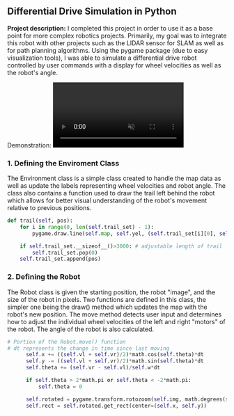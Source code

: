 ## Differential Drive Simulation in Python

**Project description:** I completed this project in order to use it as a base point for more complex robotics projects. Primarily, my goal was to integrate this robot with other projects such as the LIDAR sensor for SLAM as well as for path planning algorithms. Using the pygame package (due to easy visualization tools), I was able to simulate a differential drive robot controlled by user commands with a display for wheel velocities as well as the robot's angle.

Demonstration: <video src="https://user-images.githubusercontent.com/41236722/141944548-d770cdb8-f7e2-4590-ad2a-5f4fa30fbacb.mp4" data-canonical-src="https://user-images.githubusercontent.com/41236722/141944548-d770cdb8-f7e2-4590-ad2a-5f4fa30fbacb.mp4" controls="controls" muted="muted" class="d-block rounded-bottom-2 width-fit" style="max-height:640px;"></video>

### 1. Defining the Enviroment Class
The Environment class is a simple class created to handle the map data as well as update the labels representing wheel velocities and robot angle. The class also contains a function used to draw the trail left behind the robot which allows for better visual understanding of the robot's movement relative to previous positions.
```python
def trail(self, pos):
    for i in range(0, len(self.trail_set) - 1):
        pygame.draw.line(self.map, self.yel, (self.trail_set[i][0], self.trail_set[i][1]), (self.trail_set[i+1][0], self.trail_set[i+1][1]))

    if self.trail_set.__sizeof__()>3000: # adjustable length of trail
        self.trail_set.pop(0)
    self.trail_set.append(pos)
 ```

### 2. Defining the Robot
The Robot class is given the starting position, the robot "image", and the size of the robot in pixels. Two functions are defined in this class, the simpler one being the draw() method which updates the map with the robot's new position. The move method detects user input and determines how to adjust the individual wheel velocities of the left and right "motors" of the robot. The angle of the robot is also calculated.
```python
# Portion of the Robot.move() function
# dt represents the change in time since last moving
      self.x += ((self.vl + self.vr)/2)*math.cos(self.theta)*dt
      self.y -= ((self.vl + self.vr)/2)*math.sin(self.theta)*dt
      self.theta += (self.vr - self.vl)/self.w*dt

      if self.theta > 2*math.pi or self.theta < -2*math.pi:
          self.theta = 0

      self.rotated = pygame.transform.rotozoom(self.img, math.degrees(self.theta), 1)
      self.rect = self.rotated.get_rect(center=(self.x, self.y))
```
